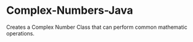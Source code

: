# Complex-Numbers-Java

Creates a Complex Number Class that can perform common mathematic operations.
